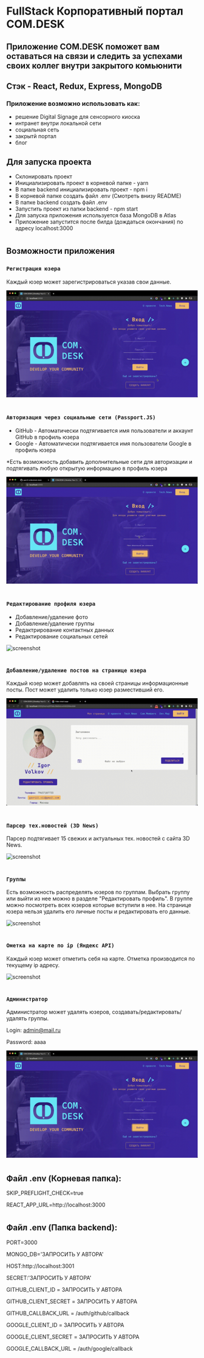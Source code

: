 # FullStack Корпоративный портал COM.DESK 

## Приложение COM.DESK поможет вам оставаться на связи и следить за успехами своих коллег внутри закрытого комьюнити

## Стэк - React, Redux, Express, MongoDB

### Приложение возможно использовать как: 

- решение Digital Signage для сенсорного киоска
- интранет внутри локальной сети
- социальная сеть
- закрытй портал
- блог

## Для запуска проекта

- Склонировать проект
- Инициализировать проект в корневой папке - yarn
- В папке backend инициализировать проект - npm i
- В корневой папке создать файл .env (Смотреть внизу README)
- В папке backend создать файл .env 
- Запустить проект из папки backend - npm start
- Для запуска приложения используется база MongoDB в Atlas
- Приложение запустится после билда (дождаться окончания) по адресу localhost:3000

#
## Возможности приложения

### `Регистрация юзера`

Каждый юзер может зарегистрироваться указав свои данные.

![screenshot](gifs/Registration.gif)

#
### `Авторизация через социальные сети (Passport.JS)`

- GitHub - Автоматически подтягивается имя пользователи и аккаунт GitHub в профиль юзера
- Google - Автоматически подтягивается имя пользователи Google в профиль юзера

*Есть возможность добавить дополнительные сети для авторизации и подтягивать любую открытую информацию в профиль юзера

![screenshot](gifs/auth.gif)

#
### `Редактирование профиля юзера`

- Добавление/удаление фото
- Добавление/удаление группы
- Редактрирование контактных данных
- Редактирование социальных сетей

![screenshot](gifs/EditProfile.gif)

#
### `Добавление/удаление постов на странице юзера`

Каждый юзер может добавлять на своей страницы информационные посты. Пост может удалить только юзер разместивший его.

![screenshot](gifs/Add-and-Delete-Post.gif)

#
### `Парсер тех.новостей (3D News)`

Парсер подтягивает 15 свежих и актуальных тех. новостей с сайта 3D News.

![screenshot](gifs/TechNews.gif)

#
### `Группы`

Есть возможность распределять юзеров по группам. Выбрать группу или выйти из нее можно в разделе "Редактировать профиль". В группе можно посмотреть всех юзеров которые вступили в нее. На странице юзера нельзя удалить его личные посты и редактировать его данные.

![screenshot](gifs/Groups.gif)

#
### `Ометка на карте по ip (Яндекс API)`

Каждый юзер может отметить себя на карте. Отметка производится по текущему ip адресу.

![screenshot](gifs/CheckIn.gif)

#
### `Администратор`

Администратор может удалять юзеров, создавать/редактировать/удалять группы.

Login: admin@mail.ru

Password: aaaa

![screenshot](gifs/Admin.gif)

#
## Файл .env (Корневая папка):

SKIP_PREFLIGHT_CHECK=true

REACT_APP_URL=http://localhost:3000

#
## Файл .env (Папка backend):

PORT=3000

MONGO_DB='ЗАПРОСИТЬ У АВТОРА'

HOST:http://localhost:3001

SECRET:'ЗАПРОСИТЬ У АВТОРА'

GITHUB_CLIENT_ID = ЗАПРОСИТЬ У АВТОРА

GITHUB_CLIENT_SECRET = ЗАПРОСИТЬ У АВТОРА

GITHUB_CALLBACK_URL = /auth/github/callback

GOOGLE_CLIENT_ID = ЗАПРОСИТЬ У АВТОРА

GOOGLE_CLIENT_SECRET = ЗАПРОСИТЬ У АВТОРА

GOOGLE_CALLBACK_URL = /auth/google/callback
